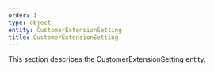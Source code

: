 ```yaml
---
order: 1
type: object
entity: CustomerExtensionSetting
title: CustomerExtensionSetting
---
```


This section describes the CustomerExtensionSetting entity.

